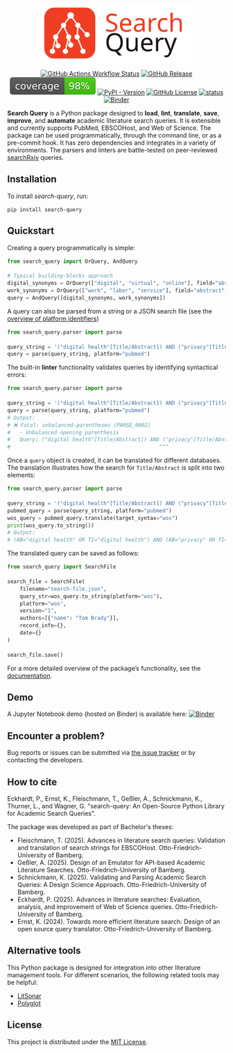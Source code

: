 
<p align="center">
<img src="https://raw.githubusercontent.com/CoLRev-Environment/search-query/refs/heads/main/docs/source/_static/search_query_logo.svg" width="350">
</p>

<div align="center">

[![GitHub Actions Workflow Status](https://img.shields.io/github/actions/workflow/status/CoLRev-Environment/search-query/.github%2Fworkflows%2Ftests.yml?label=tests)](https://github.com/CoLRev-Environment/search-query/actions/workflows/tests.yml)
[![GitHub Release](https://img.shields.io/github/v/release/CoLRev-Environment/search-query)](https://github.com/CoLRev-Environment/search-query/releases/)
![Coverage](https://raw.githubusercontent.com/CoLRev-Environment/search-query/main/test/coverage.svg)
[![PyPI - Version](https://img.shields.io/pypi/v/search-query?color=blue)](https://pypi.org/project/search-query/)
[![GitHub License](https://img.shields.io/github/license/CoLRev-Environment/search-query)](https://github.com/CoLRev-Environment/search-query/releases/)
[![status](https://joss.theoj.org/papers/ea1fcafb8f80fa98bcbd857cf1cfada9/status.svg)](https://joss.theoj.org/papers/ea1fcafb8f80fa98bcbd857cf1cfada9)
[![Binder](https://mybinder.org/badge_logo.svg)](https://mybinder.org/v2/gh/CoLRev-Environment/search-query/HEAD?labpath=docs%2Fsource%2Fdemo.ipynb)

</div>

**Search Query** is a Python package designed to **load**, **lint**, **translate**, **save**, **improve**, and **automate** academic literature search queries.
It is extensible and currently supports PubMed, EBSCOHost, and Web of Science.
The package can be used programmatically, through the command line, or as a pre-commit hook.
It has zero dependencies and integrates in a variety of environments.
The parsers and linters are battle-tested on peer-reviewed [searchRxiv](https://www.cabidigitallibrary.org/journal/searchrxiv) queries.

## Installation

To install *search-query*, run:
```commandline
pip install search-query
```

## Quickstart

Creating a query programmatically is simple:
```python
from search_query import OrQuery, AndQuery

# Typical building-blocks approach
digital_synonyms = OrQuery(["digital", "virtual", "online"], field="abstract")
work_synonyms = OrQuery(["work", "labor", "service"], field="abstract")
query = AndQuery([digital_synonyms, work_synonyms])
```
A query can also be parsed from a string or a JSON search file (see the [overview of platform identifiers](https://colrev-environment.github.io/search-query/platforms/platform_index.html))
```python
from search_query.parser import parse

query_string = '("digital health"[Title/Abstract]) AND ("privacy"[Title/Abstract])'
query = parse(query_string, platform="pubmed")
```
The built-in **linter** functionality validates queries by identifying syntactical errors:
```python
from search_query.parser import parse

query_string = '("digital health"[Title/Abstract]) AND ("privacy"[Title/Abstract]'
query = parse(query_string, platform="pubmed")
# Output:
# ❌ Fatal: unbalanced-parentheses (PARSE_0002)
#   - Unbalanced opening parenthesis
#   Query: ("digital health"[Title/Abstract]) AND ("privacy"[Title/Abstract]
#                                                ^^^
```
Once a `query` object is created, it can be translated for different databases.
The translation illustrates how the search for `Title/Abstract` is split into two elements:
```python
from search_query.parser import parse

query_string = '("digital health"[Title/Abstract]) AND ("privacy"[Title/Abstract])'
pubmed_query = parse(query_string, platform="pubmed")
wos_query = pubmed_query.translate(target_syntax="wos")
print(wos_query.to_string())
# Output:
# (AB="digital health" OR TI="digital health") AND (AB="privacy" OR TI="privacy")
```
The translated query can be saved as follows:
```python
from search_query import SearchFile

search_file = SearchFile(
    filename="search-file.json",
    query_str=wos_query.to_string(platform="wos"),
    platform="wos",
    version="1",
    authors=[{"name": "Tom Brady"}],
    record_info={},
    date={}
)

search_file.save()
```

For a more detailed overview of the package’s functionality, see the [documentation](https://colrev-environment.github.io/search-query/).

## Demo

A Jupyter Notebook demo (hosted on Binder) is available here:
[![Binder](https://mybinder.org/badge_logo.svg)](https://mybinder.org/v2/gh/CoLRev-Environment/search-query/HEAD?labpath=docs%2Fsource%2Fdemo.ipynb)

## Encounter a problem?

Bug reports or issues can be submitted via [the issue tracker](https://github.com/CoLRev-Environment/search-query/issues) or by contacting the developers.

## How to cite

Eckhardt, P., Ernst, K., Fleischmann, T., Geßler, A., Schnickmann, K., Thurner, L., and Wagner, G. "search-query: An Open-Source Python Library for Academic Search Queries".

The package was developed as part of Bachelor's theses:

- Fleischmann, T. (2025). Advances in literature search queries: Validation and translation of search strings for EBSCOHost. Otto-Friedrich-University of Bamberg.
- Geßler, A. (2025). Design of an Emulator for API-based Academic Literature Searches. Otto-Friedrich-University of Bamberg.
- Schnickmann, K. (2025). Validating and Parsing Academic Search Queries: A Design Science Approach. Otto-Friedrich-University of Bamberg.
- Eckhardt, P. (2025). Advances in literature searches: Evaluation, analysis, and improvement of Web of Science queries. Otto-Friedrich-University of Bamberg.
- Ernst, K. (2024). Towards more efficient literature search: Design of an open source query translator. Otto-Friedrich-University of Bamberg.

## Alternative tools

This Python package is designed for integration into other literature management tools. For different scenarios, the following related tools may be helpful:

- [LitSonar](https://litsonar.com/)
- [Polyglot](https://sr-accelerator.com/#/polyglot)

## License

This project is distributed under the [MIT License](LICENSE).
